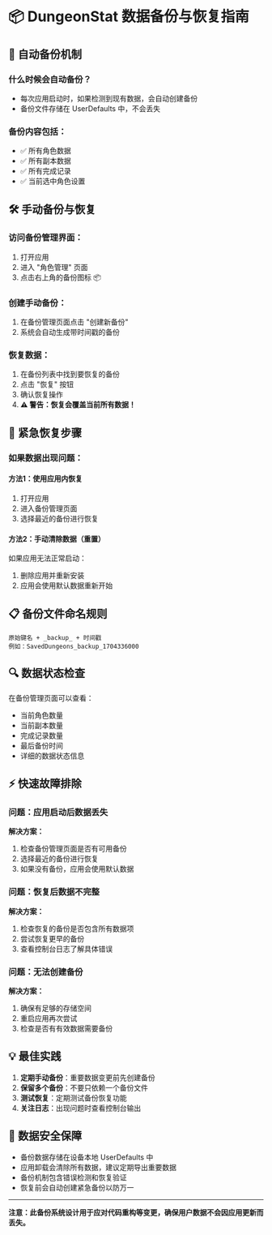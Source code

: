 # 📦 DungeonStat 数据备份与恢复指南

## 🔄 自动备份机制

### 什么时候会自动备份？
- 每次应用启动时，如果检测到现有数据，会自动创建备份
- 备份文件存储在 UserDefaults 中，不会丢失

### 备份内容包括：
- ✅ 所有角色数据
- ✅ 所有副本数据  
- ✅ 所有完成记录
- ✅ 当前选中角色设置

## 🛠 手动备份与恢复

### 访问备份管理界面：
1. 打开应用
2. 进入 "角色管理" 页面
3. 点击右上角的备份图标 📦

### 创建手动备份：
1. 在备份管理页面点击 "创建新备份"
2. 系统会自动生成带时间戳的备份

### 恢复数据：
1. 在备份列表中找到要恢复的备份
2. 点击 "恢复" 按钮
3. 确认恢复操作
4. **⚠️ 警告：恢复会覆盖当前所有数据！**

## 🚨 紧急恢复步骤

### 如果数据出现问题：

#### 方法1：使用应用内恢复
1. 打开应用
2. 进入备份管理页面
3. 选择最近的备份进行恢复

#### 方法2：手动清除数据（重置）
如果应用无法正常启动：
1. 删除应用并重新安装
2. 应用会使用默认数据重新开始

## 📋 备份文件命名规则

```
原始键名 + _backup_ + 时间戳
例如：SavedDungeons_backup_1704336000
```

## 🔍 数据状态检查

在备份管理页面可以查看：
- 当前角色数量
- 当前副本数量  
- 完成记录数量
- 最后备份时间
- 详细的数据状态信息

## ⚡ 快速故障排除

### 问题：应用启动后数据丢失
**解决方案：**
1. 检查备份管理页面是否有可用备份
2. 选择最近的备份进行恢复
3. 如果没有备份，应用会使用默认数据

### 问题：恢复后数据不完整
**解决方案：**
1. 检查恢复的备份是否包含所有数据项
2. 尝试恢复更早的备份
3. 查看控制台日志了解具体错误

### 问题：无法创建备份
**解决方案：**
1. 确保有足够的存储空间
2. 重启应用再次尝试
3. 检查是否有有效数据需要备份

## 💡 最佳实践

1. **定期手动备份**：重要数据变更前先创建备份
2. **保留多个备份**：不要只依赖一个备份文件  
3. **测试恢复**：定期测试备份恢复功能
4. **关注日志**：出现问题时查看控制台输出

## 🔐 数据安全保障

- 备份数据存储在设备本地 UserDefaults 中
- 应用卸载会清除所有数据，建议定期导出重要数据
- 备份机制包含错误检测和恢复验证
- 恢复前会自动创建紧急备份以防万一

---

**注意：此备份系统设计用于应对代码重构等变更，确保用户数据不会因应用更新而丢失。**